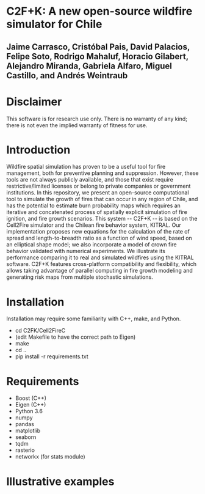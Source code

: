 # C2F+K: A new open-source wildfire simulator for Chile
## Jaime Carrasco, Cristóbal Pais, David Palacios, Felipe Soto, Rodrigo Mahaluf, Horacio Gilabert, Alejandro Miranda, Gabriela Alfaro, Miguel Castillo, and Andrés Weintraub

# Disclaimer
This software is for research use only. There is no warranty of any kind; there is not even the implied warranty of fitness for use.

# Introduction
Wildfire spatial simulation has proven to be a useful tool for fire management, both for preventive planning and suppression. However, these tools are not always publicly available, and those that exist require restrictive/limited licenses or belong to private companies or government institutions. In this repository, we present an open-source computational tool to simulate the growth of fires that can occur in any region of Chile, and has the potential to estimate burn probability maps which requires an iterative and concatenated process of spatially explicit simulation of fire ignition, and fire growth scenarios. This system -- C2F+K -- is based on the Cell2Fire simulator and the Chilean fire behavior system, KITRAL. Our implementation proposes new equations for the calculation of the rate of spread and length-to-breadth ratio as a function of wind speed, based on an elliptical shape model; we also incorporate a model of crown fire behavior validated with numerical experiments. We illustrate its performance comparing it to real and simulated wildfires using the KITRAL software. C2F+K features cross-platform compatibility and flexibility, which allows taking advantage of parallel computing in fire growth modeling and generating risk maps from multiple stochastic simulations.

# Installation
Installation may require some familiarity with C++, make, and Python.
* cd C2FK/Cell2FireC
* (edit Makefile to have the correct path to Eigen)
* make
* cd .. 
* pip install -r requirements.txt

# Requirements
- Boost (C++)
- Eigen (C++)
- Python 3.6
- numpy
- pandas
- matplotlib
- seaborn
- tqdm
- rasterio
- networkx (for stats module)

# Illustrative examples
